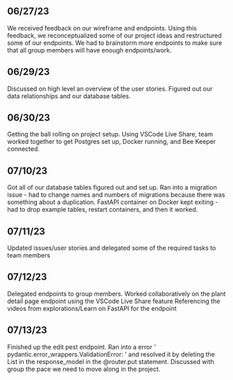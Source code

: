 ## 06/27/23

We received feedback on our wireframe and endpoints.
Using this feedback, we reconceptualized some of our project ideas and restructured some of our endpoints. We had to brainstorm more endpoints to make sure that all group members will have enough endpoints/work.

## 06/29/23

Discussed on high level an overview of the user stories. Figured out our data relationships and our database tables.

## 06/30/23

Getting the ball rolling on project setup.
Using VSCode Live Share, team worked together to get Postgres set up, Docker running, and Bee Keeper connected.

## 07/10/23

Got all of our database tables figured out and set up.
Ran into a migration issue - had to change names and numbers of migrations because there was something about a duplication. FastAPI container on Docker kept exiting - had to drop example tables, restart containers, and then it worked.

## 07/11/23

Updated issues/user stories and delegated some of the required tasks to team members

## 07/12/23

Delegated endpoints to group members.
Worked collaboratively on the plant detail page endpoint using the VSCode Live Share feature
Referencing the videos from explorations/Learn on FastAPI for the endpoint

## 07/13/23

Finished up the edit pest endpoint. Ran into a error ' pydantic.error_wrappers.ValidationError: <unprintable ValidationError object> '
and resolved it by deleting the List in the response_model in the @router.put statement. Discussed with group the pace we need to move along in the project.
